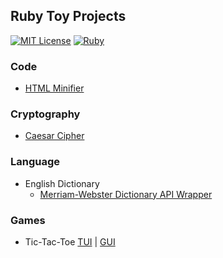 ## Ruby Toy Projects
[![MIT License](https://img.shields.io/badge/License-MIT-green)](#) [![Ruby](https://img.shields.io/badge/Ruby-2.7.1-red)](#) 

### Code
- [HTML Minifier](./html_minifier/minify.rb)

### Cryptography
- [Caesar Cipher](./caesar_cipher/caesar_cipher.rb)

### Language
- English Dictionary 
  + [Merriam-Webster Dictionary API Wrapper](https://github.com/jioneeu/mw-dictionary)

### Games
- Tic-Tac-Toe [TUI](./tic_tac_toe/tui/ttt.rb) | [GUI](./tic_tac_toe/gui/ttt.rb)
